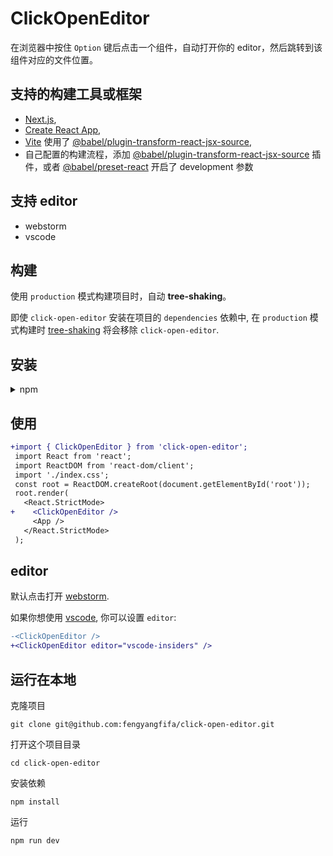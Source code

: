 # ClickOpenEditor

在浏览器中按住 `Option` 键后点击一个组件，自动打开你的 editor，然后跳转到该组件对应的文件位置。

## 支持的构建工具或框架

- [Next.js](https://nextjs.org/),
- [Create React App](https://create-react-app.dev/),
- [Vite](https://github.com/vitejs/vite/tree/main/packages/plugin-react) 使用了 [@babel/plugin-transform-react-jsx-source](https://github.com/babel/babel/tree/master/packages/babel-plugin-transform-react-jsx-source),
- 自己配置的构建流程，添加 [@babel/plugin-transform-react-jsx-source](https://github.com/babel/babel/tree/master/packages/babel-plugin-transform-react-jsx-source) 插件，或者 [@babel/preset-react](https://babeljs.io/docs/en/babel-preset-react) 开启了 development 参数

## 支持 editor
- webstorm
- vscode

## 构建
使用 `production` 模式构建项目时，自动 **tree-shaking**。

即使 `click-open-editor` 安装在项目的 `dependencies` 依赖中, 在 `production` 模式构建时 [tree-shaking](https://esbuild.github.io/api/#tree-shaking) 将会移除 `click-open-editor`.


## 安装

<details>
<summary>npm</summary>

```shell
npm install click-open-editor
```

</details>

## 使用

```diff
+import { ClickOpenEditor } from 'click-open-editor';
 import React from 'react';
 import ReactDOM from 'react-dom/client';
 import './index.css';
 const root = ReactDOM.createRoot(document.getElementById('root'));
 root.render(
   <React.StrictMode>
+    <ClickOpenEditor />
     <App />
   </React.StrictMode>
 );
```

## editor

默认点击打开 [webstorm](https://www.jetbrains.com/webstorm/).

如果你想使用 [vscode](https://code.visualstudio.com/), 你可以设置 `editor`:

```diff
-<ClickOpenEditor />
+<ClickOpenEditor editor="vscode-insiders" />
```

## 运行在本地

克隆项目

```shell
git clone git@github.com:fengyangfifa/click-open-editor.git
```

打开这个项目目录

```shell
cd click-open-editor
```

安装依赖

```shell
npm install
```

运行

```shell
npm run dev
```
